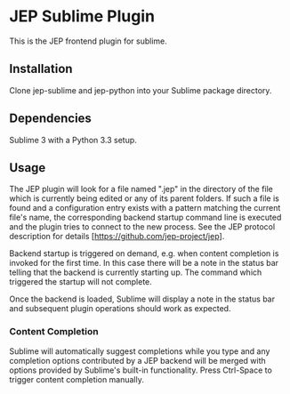 # JEP Sublime Plugin

This is the JEP frontend plugin for sublime.

## Installation

Clone jep-sublime and jep-python into your Sublime package directory.

## Dependencies

Sublime 3 with a Python 3.3 setup.

## Usage

The JEP plugin will look for a file named ".jep" in the directory of the
file which is currently being edited or any of its parent folders.
If such a file is found and a configuration entry exists with a pattern
matching the current file's name, the corresponding backend startup
command line is executed and the plugin tries to connect to the new process.
See the JEP protocol description for details [https://github.com/jep-project/jep].

Backend startup is triggered on demand, e.g. when content completion is
invoked for the first time. In this case there will be a note in the
status bar telling that the backend is currently starting up. The command
which triggered the startup will not complete. 

Once the backend is loaded, Sublime will display a note in the status bar
and subsequent plugin operations should work as expected.

### Content Completion

Sublime will automatically suggest completions while you type and any
completion options contributed by a JEP backend will be merged with
options provided by Sublime's built-in functionality.
Press Ctrl-Space to trigger content completion manually.

